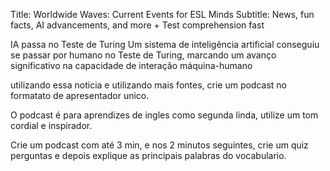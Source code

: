 Title: Worldwide Waves: Current Events for ESL Minds
Subtitle: News, fun facts, AI advancements, and more + Test comprehension fast

IA passa no Teste de Turing
Um sistema de inteligência artificial conseguiu se passar por humano no Teste de Turing, marcando um avanço significativo na capacidade de interação máquina-humano 

utilizando essa noticia e utilizando mais fontes, crie um podcast no formatato de apresentador unico.

O podcast é para aprendizes de ingles como segunda linda, utilize um tom cordial e inspirador.

Crie um podcast com até 3 min, e nos 2 minutos seguintes, crie um quiz perguntas e depois explique as principais palabras do vocabulario.
